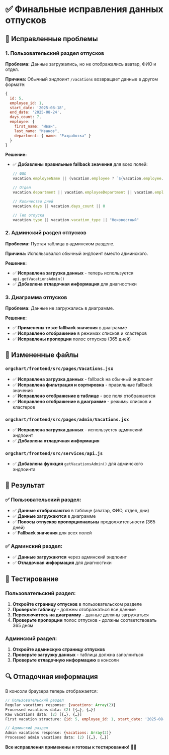 # ✅ Финальные исправления данных отпусков

## 🔧 Исправленные проблемы

### 1. **Пользовательский раздел отпусков**
**Проблема:** Данные загружались, но не отображались аватар, ФИО и отдел.

**Причина:** Обычный эндпоинт `/vacations` возвращает данные в другом формате:
```javascript
{
  id: 5, 
  employee_id: 1, 
  start_date: '2025-08-18', 
  end_date: '2025-08-24', 
  days_count: 7,
  employee: {
    first_name: "Иван",
    last_name: "Иванов",
    department: { name: "Разработка" }
  }
}
```

**Решение:**
- ✅ **Добавлены правильные fallback значения** для всех полей:
  ```javascript
  // ФИО
  vacation.employeeName || (vacation.employee ? `${vacation.employee.first_name} ${vacation.employee.last_name}` : "Неизвестный")
  
  // Отдел
  vacation.department || vacation.employeeDepartment || vacation.employee?.department?.name || "Без отдела"
  
  // Количество дней
  vacation.days || vacation.days_count || 0
  
  // Тип отпуска
  vacation.type || vacation.vacation_type || "Неизвестный"
  ```

### 2. **Админский раздел отпусков**
**Проблема:** Пустая таблица в админском разделе.

**Причина:** Использовался обычный эндпоинт вместо админского.

**Решение:**
- ✅ **Исправлена загрузка данных** - теперь используется `api.getVacationsAdmin()`
- ✅ **Добавлена отладочная информация** для диагностики

### 3. **Диаграмма отпусков**
**Проблема:** Данные не загружались в диаграмме.

**Решение:**
- ✅ **Применены те же fallback значения** в диаграмме
- ✅ **Исправлено отображение** в режимах списков и кластеров
- ✅ **Исправлены пропорции** полос отпусков (365 дней)

## 📁 Измененные файлы

### `orgchart/frontend/src/pages/Vacations.jsx`
- ✅ **Исправлена загрузка данных** - fallback на обычный эндпоинт
- ✅ **Исправлена фильтрация и сортировка** - правильные fallback значения
- ✅ **Исправлено отображение в таблице** - все поля отображаются
- ✅ **Исправлено отображение в диаграмме** - режимы списков и кластеров

### `orgchart/frontend/src/pages/admin/Vacations.jsx`
- ✅ **Исправлена загрузка данных** - используется админский эндпоинт
- ✅ **Добавлена отладочная информация**

### `orgchart/frontend/src/services/api.js`
- ✅ **Добавлена функция** `getVacationsAdmin()` для админского эндпоинта

## 🎯 Результат

### ✅ **Пользовательский раздел:**
- ✅ **Данные отображаются** в таблице (аватар, ФИО, отдел, дни)
- ✅ **Данные загружаются** в диаграмме
- ✅ **Полосы отпусков пропорциональны** продолжительности (365 дней)
- ✅ **Fallback значения** для всех полей

### ✅ **Админский раздел:**
- ✅ **Данные загружаются** через админский эндпоинт
- ✅ **Отладочная информация** для диагностики

## 🧪 Тестирование

### **Пользовательский раздел:**
1. **Откройте страницу отпусков** в пользовательском разделе
2. **Проверьте таблицу** - должны отображаться все данные
3. **Переключитесь на диаграмму** - данные должны загружаться
4. **Проверьте пропорции** полос отпусков - должны соответствовать 365 дням

### **Админский раздел:**
1. **Откройте админскую страницу отпусков**
2. **Проверьте загрузку данных** - таблица должна заполниться
3. **Проверьте отладочную информацию** в консоли

## 🔍 Отладочная информация

В консоли браузера теперь отображается:
```javascript
// Пользовательский раздел
Regular vacations response: {vacations: Array(2)}
Processed vacations data: (2) [{…}, {…}]
Raw vacations data: (2) [{…}, {…}]
First vacation structure: {id: 5, employee_id: 1, start_date: '2025-08-18', ...}

// Админский раздел
Admin vacations response: {vacations: Array(2)}
Processed admin vacations data: (2) [{…}, {…}]
```

**Все исправления применены и готовы к тестированию!** 🎉✨ 